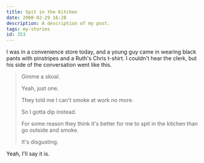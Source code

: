 ```yaml
---
title: Spit in the Kitchen
date: 2008-02-29 16:28
description: A description of my post.
tags: my-stories
id: 353
---
```

I was in a convenience store today, and a young guy came in wearing black pants with pinstripes and a Ruth's Chris t-shirt.  I couldn't hear the clerk, but his side of the conversation went like this.

<blockquote>Gimme a skoal.

Yeah, just one.

They told me I can't smoke at work no more.

So I gotta dip instead.

For some reason they think it's better for me to spit in the kitchen than go outside and smoke.

It's disgusting.</blockquote>

Yeah, I'll say it is.